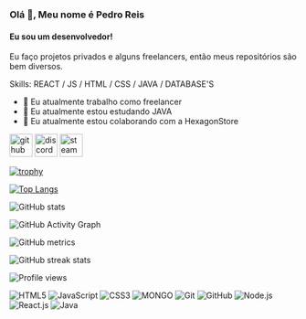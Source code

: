 ### Olá 👋, Meu nome é Pedro Reis
#### Eu sou um desenvolvedor!
Eu faço projetos privados e alguns freelancers, então meus repositórios são bem diversos.

Skills: REACT / JS / HTML / CSS / JAVA / DATABASE'S

- 🔭 Eu atualmente trabalho como freelancer
- 🌱 Eu atualmente estou estudando JAVA
- 👯 Eu atualmente estou colaborando com a HexagonStore 


[<img src='https://cdn.jsdelivr.net/npm/simple-icons@3.0.1/icons/github.svg' alt='github' height='40'>](https://github.com/queendeveloperbr)  [<img src='https://cdn.jsdelivr.net/npm/simple-icons@3.0.1/icons/discord.svg' alt='discord' height='40'>](DoutorWaze#8659)  [<img src='https://cdn.jsdelivr.net/npm/simple-icons@3.0.1/icons/steam.svg' alt='steam' height='40'>](https://steamcommunity.com/id/pedroqueenreisjf/)  

[![trophy](https://github-profile-trophy.vercel.app/?username=queendeveloperbr&theme=onedark)](https://github.com/ryo-ma/github-profile-trophy)

[![Top Langs](https://github-readme-stats.vercel.app/api/top-langs/?username=queendeveloperbr&theme=dark)](https://github.com/anuraghazra/github-readme-stats)

![GitHub stats](https://github-readme-stats.vercel.app/api?username=queendeveloperbr&show_icons=true&count_private=true&theme=dark)  

![GitHub Activity Graph](https://activity-graph.herokuapp.com/graph?username=queendeveloperbr&theme=xcode)  

![GitHub metrics](https://metrics.lecoq.io/queendeveloperbr)  

![GitHub streak stats](https://github-readme-streak-stats.herokuapp.com/?user=queendeveloperbr&theme=dark)  

![Profile views](https://gpvc.arturio.dev/queendeveloperbr)  

![HTML5](https://img.shields.io/badge/-HTML5-000000?style=for-the-badge&logo=HTML5)
![JavaScript](https://img.shields.io/badge/-JavaScript-000000?style=for-the-badge&logo=javascript)
![CSS3](https://img.shields.io/badge/-CSS3-000000?style=for-the-badge&logo=CSS3)
![MONGO](https://img.shields.io/badge/-mongo%20db-000000?style=for-the-badge&logo=mongodb)
![Git](https://img.shields.io/badge/-Git-000000?style=for-the-badge&logo=git&logoColor=F05032)
![GitHub](https://img.shields.io/badge/-GitHub-000000?style=for-the-badge&logo=github&logoColor=FFFFFF)
![Node.js](https://img.shields.io/badge/-Node.js-000000?style=for-the-badge&logo=node.js&logoColor=339933)
![React.js](https://img.shields.io/badge/-react-000000?style=for-the-badge&logo=react)
![Java](https://img.shields.io/badge/-JAVA-000000?style=for-the-badge&logo=JAVA)
